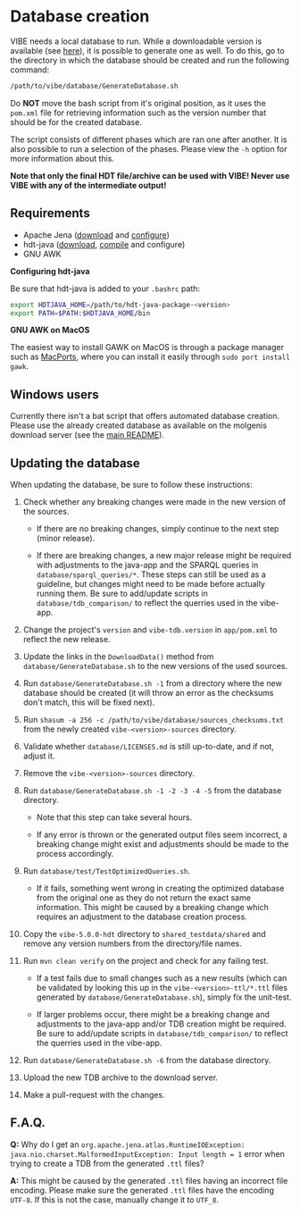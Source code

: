 # Database creation

VIBE needs a local database to run. While a downloadable version is available (see [here](../README.md#quickstart)), it is possible to generate one as well. To do this, go to the directory in which the database should be created and run the following command:

```bash
/path/to/vibe/database/GenerateDatabase.sh
```

Do **NOT** move the bash script from it's original position, as it uses the `pom.xml` file for retrieving information such as the version number that should be for the created database.

The script consists of different phases which are ran one after another. It is also possible to run a selection of the phases. Please view the `-h` option for more information about this.

**Note that only the final HDT file/archive can be used with VIBE! Never use VIBE with any of the intermediate output!**

## Requirements

- Apache Jena ([download][jena_download] and [configure][jena_configure])
- hdt-java ([download][hdt-java_download], [compile][hdt-java_compiling] and configure)
- GNU AWK

**Configuring hdt-java**

Be sure that hdt-java is added to your `.bashrc` path:

```bash
export HDTJAVA_HOME=/path/to/hdt-java-package-<version>
export PATH=$PATH:$HDTJAVA_HOME/bin
```

**GNU AWK on MacOS**

The easiest way to install GAWK on MacOS is through a package manager such as [MacPorts][macports], where you can install it easily through `sudo port install gawk`.

## Windows users

Currently there isn't a bat script that offers automated database creation. Please use the already created database as available on the molgenis download server (see the [main README](../README.md#quickstart)).

## Updating the database

When updating the database, be sure to follow these instructions:

1. Check whether any breaking changes were made in the new version of the sources.

   - If there are no breaking changes, simply continue to the next step (minor release).

   - If there are breaking changes, a new major release might be required with adjustments to the java-app and the SPARQL queries in `database/sparql_queries/*`. These steps can still be used as a guideline, but changes might need to be made before actually running them. Be sure to add/update scripts in `database/tdb_comparison/` to reflect the querries used in the vibe-app.

2. Change the project's `version` and `vibe-tdb.version` in `app/pom.xml` to reflect the new release.

3. Update the links in the `DownloadData()` method from `database/GenerateDatabase.sh`  to the new versions of the used sources.

4. Run `database/GenerateDatabase.sh -1` from a directory where the new database should be created (it will throw an error as the checksums don't match, this will be fixed next).

5. Run `shasum -a 256 -c /path/to/vibe/database/sources_checksums.txt` from the newly created `vibe-<version>-sources` directory.

6. Validate whether `database/LICENSES.md` is still up-to-date, and if not, adjust it.

7. Remove the `vibe-<version>-sources` directory.

8. Run  `database/GenerateDatabase.sh -1 -2 -3 -4 -5` from the database directory.

   - Note that this step can take several hours.

   - If any error is thrown or the generated output files seem incorrect, a breaking change might exist and adjustments should be made to the process accordingly.

9. Run `database/test/TestOptimizedQueries.sh`.

   - If it fails, something went wrong in creating the optimized database from the original one as they do not return the exact same information. This might be caused by a breaking change which requires an adjustment to the database creation process.

10. Copy the `vibe-5.0.0-hdt` directory to `shared_testdata/shared` and remove any version numbers from the directory/file names.

11. Run `mvn clean verify` on the project and check for any failing test.

    - If a test fails due to small changes such as a new results (which can be validated by looking this up in the `vibe-<version>-ttl/*.ttl` files generated by `database/GenerateDatabase.sh`), simply fix the unit-test.

    - If larger problems occur, there might be a breaking change and adjustments to the java-app and/or TDB creation might be required. Be sure to add/update scripts in `database/tdb_comparison/` to reflect the querries used in the vibe-app. 

12. Run `database/GenerateDatabase.sh -6` from the database directory.

13. Upload the new TDB archive to the download server.

14. Make a pull-request with the changes.

## F.A.Q.

**Q:** Why do I get an `org.apache.jena.atlas.RuntimeIOException: java.nio.charset.MalformedInputException: Input length = 1` error when trying to create a TDB from the generated `.ttl` files?

**A:** This might be caused by the generated `.ttl` files having an incorrect file encoding. Please make sure the generated `.ttl` files have the encoding `UTF-8`. If this is not the case, manually change it to  `UTF_8`.

[jena_download]: https://jena.apache.org/download/index.cgi
[jena_configure]: https://jena.apache.org/documentation/tools/#setting-up-your-environment
[hdt-java_download]: https://github.com/rdfhdt/hdt-java/releases
[hdt-java_compiling]: https://github.com/rdfhdt/hdt-java#compiling
[macports]: https://www.macports.org/

